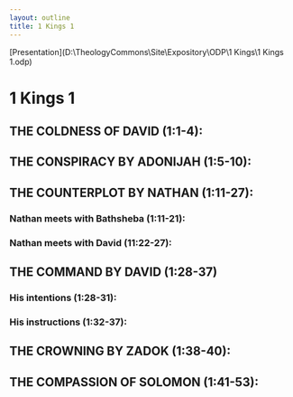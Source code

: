 ```yaml
---
layout: outline
title: 1 Kings 1
---
```

[Presentation](D:\TheologyCommons\Site\Expository\ODP\1 Kings\1 Kings 1.odp)
# 1 Kings 1 
## THE COLDNESS OF DAVID (1:1-4): 
## THE CONSPIRACY BY ADONIJAH (1:5-10): 
## THE COUNTERPLOT BY NATHAN (1:11-27): 
###  Nathan meets with Bathsheba (1:11-21): 
###  Nathan meets with David (11:22-27): 
## THE COMMAND BY DAVID (1:28-37) 
###  His intentions (1:28-31): 
###  His instructions (1:32-37): 
## THE CROWNING BY ZADOK (1:38-40): 
## THE COMPASSION OF SOLOMON (1:41-53): 

